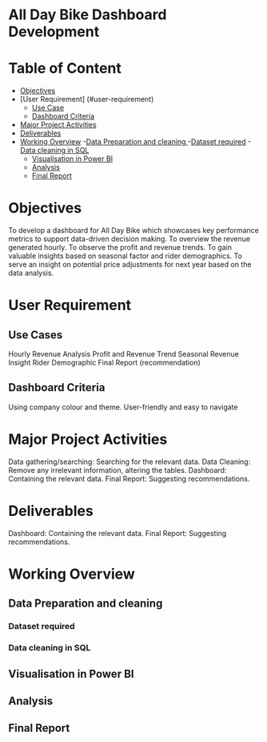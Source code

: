 # All Day Bike Dashboard Development 

# Table of Content
- [Objectives](#objectives)
- [User Requirement] (#user-requirement)
  - [Use Case](#use-case)
  - [Dashboard Criteria](#dashboard-criteria)
- [Major Project Activities ](#major-project-activities)
- [Deliverables](#deliverables)
- [Working Overview](#working-overview)
  -[Data Preparation and cleaning ](#data-preparation-and-cleaning)
    -[Dataset required](#dataset-required)
    -[Data cleaning in SQL ](#data-cleaning-in-sql)
   - [Visualisation in Power BI ](#visualisation-in-power-bi)
   - [Analysis](#analysis)
   - [Final Report](#final-report)

# Objectives
To develop a dashboard for All Day Bike which showcases key performance metrics to support data-driven decision making.
To overview the revenue generated hourly.
To observe the profit and revenue trends.
To gain valuable insights based on seasonal factor and rider demographics.
To serve an insight on potential price adjustments for next year based on the data analysis.

# User Requirement 

## Use Cases 
Hourly Revenue Analysis
Profit and Revenue Trend
Seasonal Revenue Insight
Rider Demographic
Final Report (recommendation)

## Dashboard Criteria
Using company colour and theme.
User-friendly and easy to navigate 

# Major Project Activities 
Data gathering/searching: Searching for the relevant data.
Data Cleaning: Remove any irrelevant information, altering the tables.
Dashboard: Containing the relevant data.
Final Report: Suggesting recommendations. 

# Deliverables
Dashboard: Containing the relevant data.
Final Report: Suggesting recommendations. 


# Working Overview

## Data Preparation and cleaning 

### Dataset required

### Data cleaning in SQL 

## Visualisation in Power BI 

## Analysis 

## Final Report 








